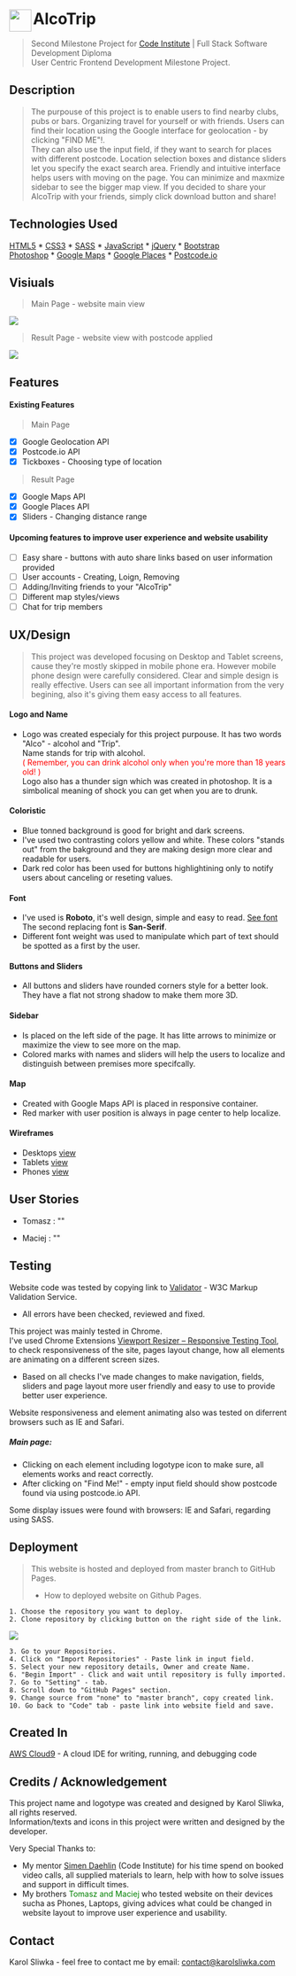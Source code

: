 # AlcoTrip  <img align="left" width="40" height="40" src="http://karolsliwka.abovewave.co.uk/favicon.png" >
> Second Milestone Project for [Code Institute](https://codeinstitute.net/) | Full Stack Software Development Diploma\
> User Centric Frontend Development Milestone Project.

## Description
> The purpouse of this project is to enable users to find nearby clubs, pubs or bars. Organizing travel for yourself or with friends.
> Users can find their location using the Google interface for geolocation - by clicking "FIND ME"!.\
They can also use the input field, if they want to search for places with different postcode.
> Location selection boxes and distance sliders let you specify the exact search area. 
> Friendly and intuitive interface helps users with moving on the page. You can minimize and maxmize sidebar to see the bigger map view.
> If you decided to share your AlcoTrip with your friends, simply click download button and share!

## Technologies Used
 [HTML5](https://en.wikipedia.org/wiki/HTML5) * [CSS3](https://en.wikipedia.org/wiki/Cascading_Style_Sheets) * [SASS](https://sass-lang.com/) * [JavaScript](https://en.wikipedia.org/wiki/JavaScript) * [jQuery](https://jquery.com/) * [Bootstrap](https://getbootstrap.com/)\
 [Photoshop](https://www.photoshop.com/) * [Google Maps](https://developers.google.com/maps/documentation/geolocation/intro) * [Google Places](https://developers.google.com/places/web-service/intro) * [Postcode.io](https://postcodes.io/)
 
## Visiuals
> Main Page - website main view
<img src="http://karolsliwka.abovewave.co.uk/MainPage_View.png" style="widt:100%;">

> Result Page - website view with postcode applied
<img src="http://karolsliwka.abovewave.co.uk/AlcoTrip_Screenshot.png" style="widt:100%;">

## Features
#### Existing Features
  
> Main Page
 - [x] Google Geolocation API
 - [x] Postcode.io API
 - [x] Tickboxes - Choosing type of location

> Result Page
 - [x] Google Maps API
 - [x] Google Places API
 - [x] Sliders - Changing distance range
 
#### Upcoming features to improve user experience and website usability
 - [ ] Easy share - buttons with auto share links based on user information provided
 - [ ] User accounts - Creating, Loign, Removing
 - [ ] Adding/Inviting friends to your "AlcoTrip"
 - [ ] Different map styles/views
 - [ ] Chat for trip members

## UX/Design

> This project was developed focusing on Desktop and Tablet screens, cause they're mostly skipped in mobile phone era.
However mobile phone design were carefully considered. Clear and simple design is really effective.
Users can see all important information from the very begining, also it's giving them easy access to all features.

#### Logo and Name
* Logo was created especialy for this project purpouse. It has two words "Alco" - alcohol and "Trip".\
Name stands for trip with alcohol.\
<span style="color:red">( Remember, you can drink alcohol only when you're more than 18 years old! )</span>\
Logo also has a thunder sign which was created in photoshop. It is a simbolical meaning of shock you can get when you are to drunk.

#### Coloristic
* Blue tonned background is good for bright and dark screens.
* I've used two contrasting colors yellow and white. These colors "stands out" from the bakground and they are making design more clear and readable for users.
* Dark red color has been used for buttons highlightining only to notify users about canceling or reseting values.

#### Font
* I've used is <strong>Roboto</strong>, it's well design, simple and easy to read. [See font](https://fonts.google.com/?query=Roboto)\
The second replacing font is <strong>San-Serif</strong>.
* Different font weight was used to manipulate which part of text should be spotted as a first by the user.

#### Buttons and Sliders
* All buttons and sliders have rounded corners style for a better look. They have a flat not strong shadow to make them more 3D.

#### Sidebar
* Is placed on the left side of the page. It has litte arrows to minimize or maximize the view to see more on the map.
* Colored marks with names and sliders will help the users to localize and distinguish between premises more specifcally.

#### Map
* Created with Google Maps API is placed in responsive container. 
* Red marker with user position is always in page center to help localize.

#### Wireframes

* Desktops [view]()
* Tablets  [view]()
* Phones   [view]()

## User Stories

* Tomasz : ""

* Maciej : ""


## Testing
Website code was tested by copying link to [Validator](https://validator.w3.org/) - W3C Markup Validation Service.
 - All errors have been checked, reviewed and fixed.

This project was mainly tested in Chrome.\
I've used Chrome Extensions 
[Viewport Resizer – Responsive Testing Tool](https://chrome.google.com/webstore/detail/viewport-resizer-%E2%80%93-respon/kapnjjcfcncngkadhpmijlkblpibdcgm),
to check responsiveness of the site, pages layout change, how all elements are animating on a different screen sizes.
 * Based on all checks I've made changes to make navigation, fields, sliders and page layout more user friendly and easy to use to provide better user experience.

Website responsiveness and element animating also was tested on diferrent browsers such as IE and Safari.

##### Main page:
* Clicking on each element including logotype icon to make sure, all elements works and react correctly.
* After clicking on "Find Me!" - empty input field should show postcode found via using postcode.io API. 

Some display issues were found with browsers: IE and Safari, regarding using SASS.

## Deployment
> This website is hosted and deployed from master branch to GitHub Pages.
> *  How to deployed website on Github Pages.

    1. Choose the repository you want to deploy.
    2. Clone repository by clicking button on the right side of the link.
<img src="http://karolsliwka.abovewave.co.uk/clone_rep.png" style="widt:100%;">

    3. Go to your Repositories.
    4. Click on "Import Repositories" - Paste link in input field.
    5. Select your new repository details, Owner and create Name.
    6. "Begin Import" - Click and wait until repository is fully imported.
    7. Go to "Setting" - tab.
    8. Scroll down to "GitHub Pages" section.
    9. Change source from "none" to "master branch", copy created link.
    10. Go back to "Code" tab - paste link into website field and save.

## Created In
[AWS Cloud9](https://aws.amazon.com/cloud9/) - A cloud IDE for writing, running, and debugging code
    
## Credits / Acknowledgement
This project name and logotype was created and designed by Karol Sliwka, all rights reserved.\
Information/texts and icons in this project were written and designed by the developer.

Very Special Thanks to:
* My mentor <span style="color:red">[Simen Daehlin](https://github.com/Eventyret)</span> (Code Institute) for his time spend on booked video calls, all supplied materials to learn, help with how to solve issues and support in difficult times.
* My brothers <span style="color:green">Tomasz and Maciej</span> who tested website on their devices sucha as Phones, Laptops, giving advices what could be changed in website layout to improve user experience and usability.

## Contact
Karol Sliwka - feel free to contact me by email: <contact@karolsliwka.com>